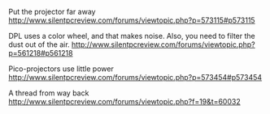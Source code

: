 

Put the projector far away
http://www.silentpcreview.com/forums/viewtopic.php?p=573115#p573115

DPL uses a color wheel, and that makes noise.
Also, you need to filter the dust out of the air.
http://www.silentpcreview.com/forums/viewtopic.php?p=561218#p561218

Pico-projectors use little power
http://www.silentpcreview.com/forums/viewtopic.php?p=573454#p573454

A thread from way back
http://www.silentpcreview.com/forums/viewtopic.php?f=19&t=60032

